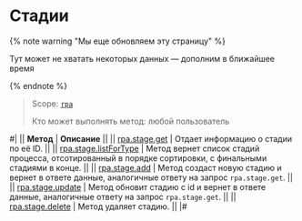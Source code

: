 # Стадии

{% note warning "Мы еще обновляем эту страницу" %}

Тут может не хватать некоторых данных — дополним в ближайшее время

{% endnote %}

> Scope: [`rpa`](../../../scopes/permissions.md)
>
> Кто может выполнять метод: любой пользователь

#|
|| **Метод** | **Описание** ||
|| [rpa.stage.get](./rpa-stage-get.md) | Отдает информацию о стадии по её ID. ||
|| [rpa.stage.listForType](./rpa-stage-list-for-type.md) | Метод вернет список стадий процесса, отсотированный в порядке сортировки, с финальными стадиями в конце. ||
|| [rpa.stage.add](./rpa-stage-add.md) | Метод создаст новую стадию и вернет в ответе данные, аналогичные ответу на запрос `rpa.stage.get`. ||
|| [rpa.stage.update](./rpa-stage-update.md) | Метод обновит стадию с id и вернет в ответе данные, аналогичные ответу на запрос `rpa.stage.get`. ||
|| [rpa.stage.delete](./rpa-stage-delete.md) | Метод удаляет стадию. ||
|#